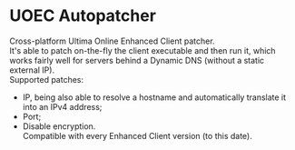 # UOEC Autopatcher
Cross-platform Ultima Online Enhanced Client patcher.<br>
It's able to patch on-the-fly the client executable and then run it, which works fairly well for servers behind a Dynamic DNS (without a static external IP).
<br>
Supported patches:
* IP, being also able to resolve a hostname and automatically translate it into an IPv4 address;
* Port;
* Disable encryption.
<br>Compatible with every Enhanced Client version (to this date).